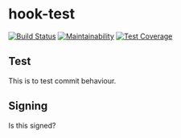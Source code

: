 # hook-test

[![Build Status](https://travis-ci.org/bombsimon/hook-test.svg?branch=master)](https://travis-ci.org/bombsimon/hook-test)
[![Maintainability](https://api.codeclimate.com/v1/badges/776134232166ebb148e2/maintainability)](https://codeclimate.com/github/bombsimon/hook-test/maintainability)
[![Test Coverage](https://api.codeclimate.com/v1/badges/776134232166ebb148e2/test_coverage)](https://codeclimate.com/github/bombsimon/hook-test/test_coverage)

## Test

This is to test commit behaviour.

## Signing

Is this signed?
